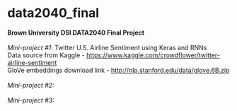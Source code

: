 # data2040_final
<b>Brown University DSI DATA2040 Final Project </b> <br> 
<br>
  <i>Mini-project #1</i>: Twitter U.S. Airline Sentiment using Keras and RNNs
  <br>Data source from Kaggle - https://www.kaggle.com/crowdflower/twitter-airline-sentiment
  <br>GloVe embeddings download link - http://nlp.stanford.edu/data/glove.6B.zip
<br>
<br>
  <i>Mini-project #2:</i>
<br>
<br>
  <i>Mini-project #3:</i>

